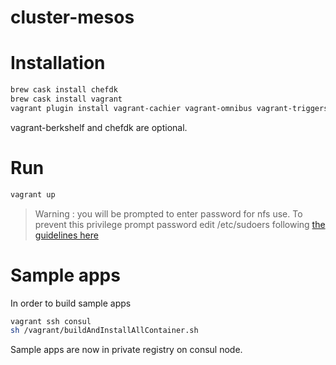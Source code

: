 # cluster-mesos

# Installation

```bash
brew cask install chefdk
brew cask install vagrant
vagrant plugin install vagrant-cachier vagrant-omnibus vagrant-triggers vagrant-berkshelf
```

vagrant-berkshelf and chefdk are optional.

# Run

```bash
vagrant up
```
> Warning : you will be prompted to enter password for nfs use.
To prevent this privilege prompt password edit /etc/sudoers following
[the guidelines here](http://docs.vagrantup.com/v2/synced-folders/nfs.html)

# Sample apps

In order to build sample apps

```bash
vagrant ssh consul
sh /vagrant/buildAndInstallAllContainer.sh
```

Sample apps are now in private registry on consul node.